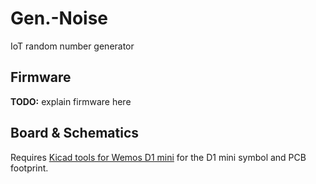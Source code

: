 # Gen.-Noise
IoT random number generator

## Firmware
**TODO:** explain firmware here

## Board & Schematics
Requires
[Kicad tools for Wemos D1 mini](https://github.com/jerome-labidurie/d1_mini_kicad)
for the D1 mini symbol and PCB footprint.
